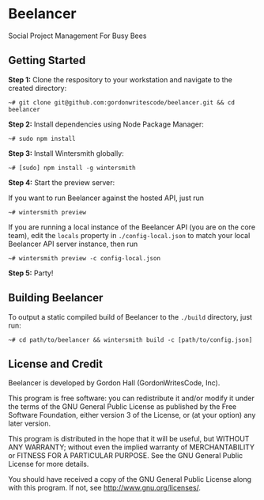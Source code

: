 # Beelancer

Social Project Management For Busy Bees

## Getting Started

**Step 1:** Clone the respository to your workstation and navigate to the created directory:

```	
~# git clone git@github.com:gordonwritescode/beelancer.git && cd beelancer
```

**Step 2:** Install dependencies using Node Package Manager:

```
~# sudo npm install
```

**Step 3:** Install Wintersmith globally:

```
~# [sudo] npm install -g wintersmith
```

**Step 4:** Start the preview server:

If you want to run Beelancer against the hosted API, just run

```
~# wintersmith preview
```

If you are running a local instance of the Beelancer API (you are on the core team), 
edit the `locals` property in `./config-local.json` to match your local Beelancer 
API server instance, then run

```
~# wintersmith preview -c config-local.json
```

**Step 5:** Party!

## Building Beelancer

To output a static compiled build of Beelancer to the `./build` directory, just run:

```
~# cd path/to/beelancer && wintersmith build -c [path/to/config.json]
```

## License and Credit

Beelancer is developed by Gordon Hall (GordonWritesCode, Inc).

This program is free software: you can redistribute it and/or modify
it under the terms of the GNU General Public License as published by
the Free Software Foundation, either version 3 of the License, or
(at your option) any later version.

This program is distributed in the hope that it will be useful,
but WITHOUT ANY WARRANTY; without even the implied warranty of
MERCHANTABILITY or FITNESS FOR A PARTICULAR PURPOSE.  See the
GNU General Public License for more details.

You should have received a copy of the GNU General Public License
along with this program.  If not, see <http://www.gnu.org/licenses/>.


